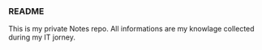 ### README ###
This is my private Notes repo. All informations are my knowlage collected during my IT jorney.

